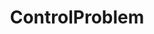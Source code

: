 ---
title: ControlProblem
crosslinks:
- AIethics
- artificial
- slatestarcodex
- technology
- CrappyDesign
- wholisticenchilada
- EffectiveAltruism
- JustGoodNews
- discussion
- movies
- rational
- worldnews
- agi
- Futurology
---